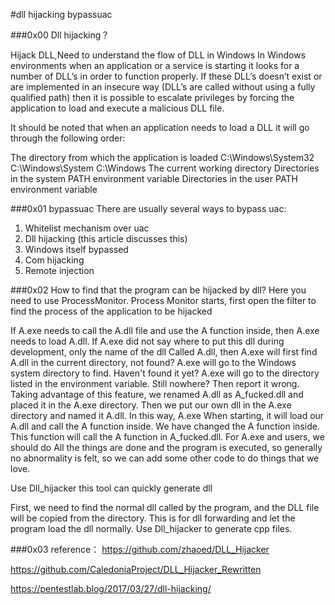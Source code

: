 #dll hijacking bypassuac

###0x00 Dll hijacking？

Hijack DLL,Need to understand the flow of DLL in Windows
In Windows environments when an application or a service is starting it looks for a number of DLL’s in order to function properly. If these DLL’s doesn’t exist or are implemented in an insecure way (DLL’s are called without using a fully qualified path) then it is possible to escalate privileges by forcing the application to load and execute a malicious DLL file.

It should be noted that when an application needs to load a DLL it will go through the following order:

The directory from which the application is loaded
C:\Windows\System32
C:\Windows\System
C:\Windows
The current working directory
Directories in the system PATH environment variable
Directories in the user PATH environment variable

###0x01 bypassuac
There are usually several ways to bypass uac:
1. Whitelist mechanism over uac
2. Dll hijacking (this article discusses this)
3. Windows itself bypassed
4. Com hijacking
5. Remote injection


###0x02 How to find that the program can be hijacked by dll?
Here you need to use ProcessMonitor. Process Monitor starts, first open the filter to find the process of the application to be hijacked

If A.exe needs to call the A.dll file and use the A function inside, then A.exe needs to load A.dll. If A.exe did not say where to put this dll during development, only the name of the dll Called A.dll, then A.exe will first find A.dll in the current directory, not found? A.exe will go to the Windows system directory to find. Haven't found it yet? A.exe will go to the directory listed in the environment variable. Still nowhere? Then report it wrong. Taking advantage of this feature, we renamed A.dll as A_fucked.dll and placed it in the A.exe directory. Then we put our own dll in the A.exe directory and named it A.dll. In this way, A.exe When starting, it will load our A.dll and call the A function inside. We have changed the A function inside. This function will call the A function in A_fucked.dll. For A.exe and users, we should do All the things are done and the program is executed, so generally no abnormality is felt, so we can add some other code to do things that we love.

Use Dll_hijacker this tool can quickly generate dll

First, we need to find the normal dll called by the program, and the DLL file will be copied from the directory. This is for dll forwarding and let the program load the dll normally. Use Dll_hijacker to generate cpp files.

###0x03
reference：
https://github.com/zhaoed/DLL_Hijacker

https://github.com/CaledoniaProject/DLL_Hijacker_Rewritten

https://pentestlab.blog/2017/03/27/dll-hijacking/






